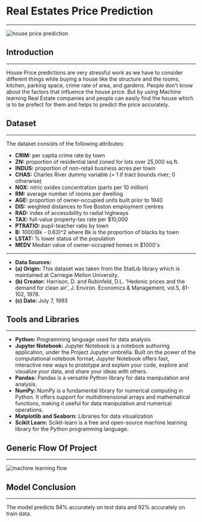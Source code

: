 # Real Estates Price Prediction
---
![house price prediction](https://github.com/Paraskhanpara/Real-Estates-Price-Prediction/assets/116685442/29ff44a0-6dfa-4406-83d0-d5c16531a7b9)
## Introduction
---
House Price predictions are very stressful work as we have to consider different things while buying a house like the structure and the rooms, kitchen, parking space, crime rate of area, and gardens. People don’t know about the factors that influence the house price. But by using Machine learning Real Estate companies and people can easily find the house which is to be prefect for them and helps to predict the price accurately.
## Dataset
---
The dataset consists of the following attributes:
* **CRIM:** per capita crime rate by town
* **ZN:** proportion of residential land zoned for lots over 25,000 sq.ft.
* **INDUS:** proportion of non-retail business acres per town
* **CHAS:** Charles River dummy variable (= 1 if tract bounds river; 0 otherwise)
* **NOX:** nitric oxides concentration (parts per 10 million)
* **RM:** average number of rooms per dwelling
* **AGE:** proportion of owner-occupied units built prior to 1940
* **DIS:** weighted distances to five Boston employment centres
* **RAD:** index of accessibility to radial highways
* **TAX:**  full-value property-tax rate per $10,000
* **PTRATIO:**  pupil-teacher ratio by town
* **B:** 1000(Bk - 0.63)^2 where Bk is the proportion of blacks by town
* **LSTAT:**    % lower status of the population
* **MEDV**     Median value of owner-occupied homes in $1000's
---
* **Data Sources:**
*   **(a) Origin:**  This dataset was taken from the StatLib library which is maintained at Carnegie Mellon University.
*   **(b) Creator:**  Harrison, D. and Rubinfeld, D.L. 'Hedonic prices and the demand for clean air', J. Environ. Economics & Management, vol.5, 81-102, 1978.
*   **(c) Date:** July 7, 1993
## Tools and Libraries
---
* **Python:** Programming language used for data analysis
* **Jupyter Notebook:** Jupyter Notebook is a notebook authoring application, under the Project Jupyter umbrella. Built on the power of the computational notebook format, Jupyter Notebook offers fast, interactive new ways to prototype and explain your code, explore and visualize your data, and share your ideas with others.
* **Pandas:** Pandas is a versatile Python library for data manipulation and analysis.
* **NumPy:** NumPy is a fundamental library for numerical computing in Python. It offers support for multidimensional arrays and mathematical functions, making it useful for data manipulation and numerical operations.
* **Matplotlib and Seaborn:** Libraries for data visualization
* **Scikit Learn:** Scikit-learn is a free and open-source machine learning library for the Python programming language.
## Generic Flow Of Project
---
![machine learning flow](https://github.com/Paraskhanpara/Real-Estates-Price-Prediction/assets/116685442/92bcbb5a-385b-49f0-91f1-931977873234)
## Model Conclusion
---
The model predicts 94% accurately on test data and 92% accurately on train data.

